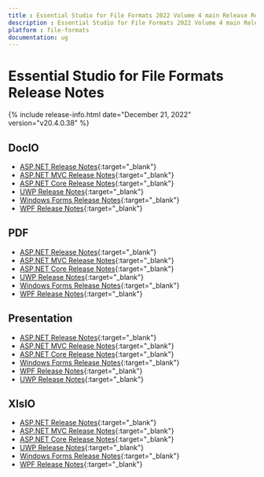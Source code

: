 ```yaml
---
title : Essential Studio for File Formats 2022 Volume 4 main Release Release Notes  
description : Essential Studio for File Formats 2022 Volume 4 main Release Release Notes  
platform : file-formats
documentation: ug
---
```


# Essential Studio for File Formats  Release Notes  

{% include release-info.html date="December 21, 2022" version="v20.4.0.38" %} 

## DocIO

* [ASP.NET Release Notes](/aspnet/release-notes/v20.4.0.38#docio){:target="_blank"}
* [ASP.NET MVC Release Notes](/aspnetmvc/release-notes/v20.4.0.38#docio){:target="_blank"}
* [ASP.NET Core Release Notes](/aspnet-core/release-notes/v20.4.0.38#docio){:target="_blank"}
* [UWP Release Notes](/uwp/release-notes/v20.4.0.38#docio){:target="_blank"}
* [Windows Forms Release Notes](/windowsforms/release-notes/v20.4.0.38#docio){:target="_blank"}
* [WPF Release Notes](/wpf/release-notes/v20.4.0.38#docio){:target="_blank"}


## PDF

* [ASP.NET Release Notes](/aspnet/release-notes/v20.4.0.38#pdf){:target="_blank"}
* [ASP.NET MVC Release Notes](/aspnetmvc/release-notes/v20.4.0.38#pdf){:target="_blank"}
* [ASP.NET Core Release Notes](/aspnet-core/release-notes/v20.4.0.38#pdf){:target="_blank"}
* [UWP Release Notes](/uwp/release-notes/v20.4.0.38#pdf){:target="_blank"}
* [Windows Forms Release Notes](/windowsforms/release-notes/v20.4.0.38#pdf){:target="_blank"}
* [WPF Release Notes](/wpf/release-notes/v20.4.0.38#pdf){:target="_blank"}


## Presentation

* [ASP.NET Release Notes](/aspnet/release-notes/v20.4.0.38#presentation){:target="_blank"}
* [ASP.NET MVC Release Notes](/aspnetmvc/release-notes/v20.4.0.38#presentation){:target="_blank"}
* [ASP.NET Core Release Notes](/aspnet-core/release-notes/v20.4.0.38#presentation){:target="_blank"}
* [Windows Forms Release Notes](/windowsforms/release-notes/v20.4.0.38#presentation){:target="_blank"}
* [WPF Release Notes](/wpf/release-notes/v20.4.0.38#presentation){:target="_blank"}
* [UWP Release Notes](/uwp/release-notes/v20.4.0.38#presentation){:target="_blank"}


## XlsIO

* [ASP.NET Release Notes](/aspnet/release-notes/v20.4.0.38#xlsio){:target="_blank"}
* [ASP.NET MVC Release Notes](/aspnetmvc/release-notes/v20.4.0.38#xlsio){:target="_blank"}
* [ASP.NET Core Release Notes](/aspnet-core/release-notes/v20.4.0.38#xlsio){:target="_blank"}
* [UWP Release Notes](/uwp/release-notes/v20.4.0.38#xlsio){:target="_blank"}
* [Windows Forms Release Notes](/windowsforms/release-notes/v20.4.0.38#xlsio){:target="_blank"}
* [WPF Release Notes](/wpf/release-notes/v20.4.0.38#xlsio){:target="_blank"}



